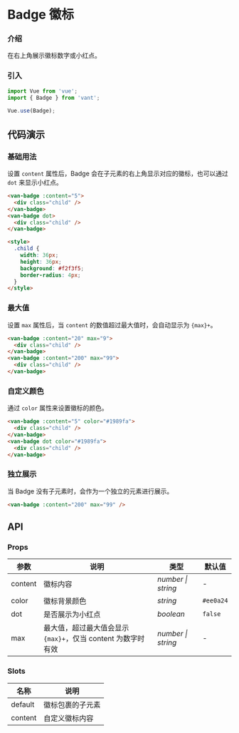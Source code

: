 # Badge 徽标

### 介绍

在右上角展示徽标数字或小红点。

### 引入

```js
import Vue from 'vue';
import { Badge } from 'vant';

Vue.use(Badge);
```

## 代码演示

### 基础用法

设置 `content` 属性后，Badge 会在子元素的右上角显示对应的徽标，也可以通过 `dot` 来显示小红点。

```html
<van-badge :content="5">
  <div class="child" />
</van-badge>
<van-badge dot>
  <div class="child" />
</van-badge>

<style>
  .child {
    width: 36px;
    height: 36px;
    background: #f2f3f5;
    border-radius: 4px;
  }
</style>
```

### 最大值

设置 `max` 属性后，当 `content` 的数值超过最大值时，会自动显示为 `{max}+`。

```html
<van-badge :content="20" max="9">
  <div class="child" />
</van-badge>
<van-badge :content="200" max="99">
  <div class="child" />
</van-badge>
```

### 自定义颜色

通过 `color` 属性来设置徽标的颜色。

```html
<van-badge :content="5" color="#1989fa">
  <div class="child" />
</van-badge>
<van-badge dot color="#1989fa">
  <div class="child" />
</van-badge>
```

### 独立展示

当 Badge 没有子元素时，会作为一个独立的元素进行展示。

```html
<van-badge :content="200" max="99" />
```

## API

### Props

| 参数 | 说明 | 类型 | 默认值 |
| --- | --- | --- | --- |
| content | 徽标内容 | _number \| string_ | - |
| color | 徽标背景颜色 | _string_ | `#ee0a24` |
| dot | 是否展示为小红点 | _boolean_ | `false` |
| max | 最大值，超过最大值会显示 `{max}+`，仅当 content 为数字时有效 | _number \| string_ | - |

### Slots

| 名称    | 说明             |
| ------- | ---------------- |
| default | 徽标包裹的子元素 |
| content | 自定义徽标内容   |
